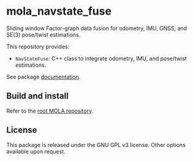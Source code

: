 # mola_navstate_fuse
Sliding window Factor-graph data fusion for odometry, IMU, GNSS, and SE(3) pose/twist estimations.

This repository provides:
* `NavStateFuse`: C++ class to integrate odometry, IMU, and pose/twist estimations.

See package [documentation](https://docs.mola-slam.org/latest/modules.html).


## Build and install
Refer to the [root MOLA repository](https://github.com/MOLAorg/mola).

## License
This package is released under the GNU GPL v3 license. Other options available upon request.
